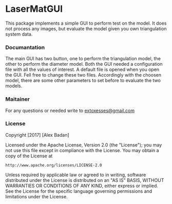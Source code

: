 # LaserMatGUI
This package implements a simple GUI to perform test on the model. It does not process any images, but evaluate the model given you own triangulation system data.

### Documantation
The main GUI has two button, one to perform the triangulation model, the other to perform the diameter model. Both the GUI needed a configuration file with all the values of interest. A default file is opened when you open the GUI. Fell free to change these two files.
Accordingly with the choosen model, there are some other parameters to set before to evaluate the two models.

### Maitainer
For any questions or needed write to extoxesses@gmail.com

### License
Copyright [2017] [Alex Badan]

Licensed under the Apache License, Version 2.0 (the "License"); you may not use this file except in compliance with the License. You may obtain a copy of the License at

    http://www.apache.org/licenses/LICENSE-2.0

Unless required by applicable law or agreed to in writing, software distributed under the License is distributed on an "AS IS" BASIS, WITHOUT WARRANTIES OR CONDITIONS OF ANY KIND, either express or implied. See the License for the specific language governing permissions and limitations under the License.

[Tsai]: http://www.dca.fee.unicamp.br/~clesio/ia867/referencias_e_notas_aula/CC_TSAI_87.pdf
[MatLab documentation]: https://it.mathworks.com/help/matlab/ref/addpath.html
[University of Padua]: http://www.unipd.it/
[MatLab community]: https://it.mathworks.com/matlabcentral/?s_tid=gn_mlc